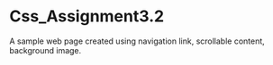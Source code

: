 # Css_Assignment3.2
A sample web page created using navigation link, scrollable content, background image.
